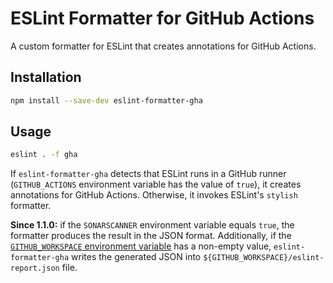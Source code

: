 # ESLint Formatter for GitHub Actions

A custom formatter for ESLint that creates annotations for GitHub Actions.

## Installation

```bash
npm install --save-dev eslint-formatter-gha
```

## Usage

```bash
eslint . -f gha
```

If `eslint-formatter-gha` detects that ESLint runs in a GitHub runner (`GITHUB_ACTIONS` environment variable has the value of `true`), it creates annotations for GitHub Actions.
Otherwise, it invokes ESLint's `stylish` formatter.

**Since 1.1.0:** if the `SONARSCANNER` environment variable equals `true`, the formatter produces the result in the JSON format. Additionally, if the [`GITHUB_WORKSPACE` environment variable](https://docs.github.com/en/actions/reference/environment-variables#default-environment-variables) has a non-empty value, `eslint-formatter-gha` writes the generated JSON into `${GITHUB_WORKSPACE}/eslint-report.json` file.